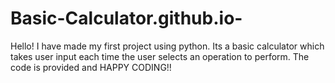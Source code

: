 # Basic-Calculator.github.io-
Hello! I have made my first project using python. Its a basic calculator which takes user input each time the user selects an operation to perform.
The code is provided and HAPPY CODING!!
